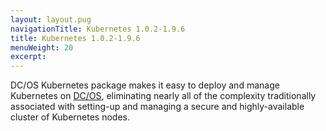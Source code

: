 ```yaml
---
layout: layout.pug
navigationTitle: Kubernetes 1.0.2-1.9.6
title: Kubernetes 1.0.2-1.9.6
menuWeight: 20
excerpt:
---
```


<!-- This source repo for this topic is https://github.com/mesosphere/dcos-kubernetes -->


DC/OS Kubernetes package makes it easy to deploy and manage Kubernetes on [DC/OS](https://mesosphere.com/product/), eliminating nearly all of the complexity traditionally associated with setting-up and managing a secure and highly-available cluster of Kubernetes nodes.
